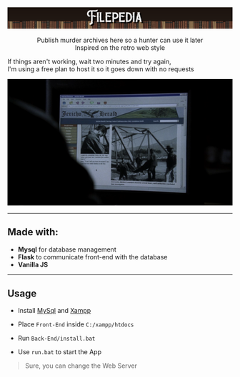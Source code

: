 <img src="https://github.com/alaanvv/Image-Database/blob/main/Filepedia/banner.png?raw=true">

<p align='center'>
Publish murder archives here so a hunter can use it later <br>
Inspired on the retro web style <br>

If things aren't working, wait two minutes and try again, <br>
I'm using a free plan to host it so it goes down with no requests
</p>

<img src="https://github.com/alaanvv/Image-Database/blob/main/Filepedia/supernatural-archive.png?raw=true">

---

## Made with:  
- **Mysql** for database management  
- **Flask** to communicate front-end with the database  
- **Vanilla JS**

---

## Usage
- Install [MySql](https://dev.mysql.com/downloads/installer/) and [Xampp](https://www.apachefriends.org/download.html)
- Place `Front-End` inside `C:/xampp/htdocs`
- Run `Back-End/install.bat`

- Use `run.bat` to start the App

> Sure, you can change the Web Server
